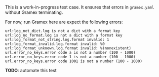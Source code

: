This is a work-in-progress test case. It ensures that errors in `gramex.yaml`
without Gramex terminating.

For now, run Gramex here are expect the following errors:

    url:log_not_dict.log is not a dict with a format key
    url:log_no_format.log is not a dict with a format key
    url:log_format_not_string.log.format invalid: 1
    url:log_format_invalid.log.format invalid: %0
    url:log_format_unknown.log.format invalid: %(nonexistent)
    url.error_no_keys.error code a is not a number (100 - 1000)
    url.error_no_keys.error code 1 is not a number (100 - 1000)
    url.error_no_keys.error code 1001 is not a number (100 - 1000)

**TODO**: automate this test
